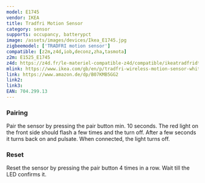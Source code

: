 ```yaml
---
model: E1745
vendor: IKEA
title: Tradfri Motion Sensor
category: sensor
supports: occupancy, batterypct
image: /assets/images/devices/Ikea_E1745.jpg
zigbeemodel: ['TRADFRI motion sensor']
compatible: [z2m,z4d,iob,deconz,zha,tasmota]
z2m: E1525_E1745
z4d: https://z4d.fr/le-materiel-compatible-z4d/compatible/ikeatradfridtecteurdemouvement
mlink: https://www.ikea.com/gb/en/p/tradfri-wireless-motion-sensor-white-70429913/
link: https://www.amazon.de/dp/B07KMB5GG2
link2: 
link3: 
EAN: 704.299.13
---
```


### Pairing
Pair the sensor by pressing the pair button min. 10 seconds.
The red light on the front side should flash a few times and the turn off.
After a few seconds it turns back on and pulsate. When connected, the light turns off. 
### Reset
Reset the sensor by pressing the pair button 4 times in a row. Wait till the LED confirms it.

